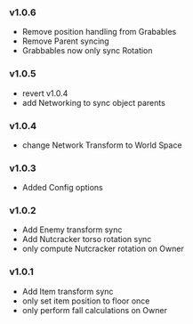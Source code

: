 ### v1.0.6
- Remove position handling from Grabables
- Remove Parent syncing
- Grabbables now only sync Rotation

### v1.0.5
- revert v1.0.4
- add Networking to sync object parents

### v1.0.4
- change Network Transform to World Space

### v1.0.3
- Added Config options

### v1.0.2
- Add Enemy transform sync
- Add Nutcracker torso rotation sync
- only compute Nutcracker rotation on Owner

### v1.0.1
- Add Item transform sync
- only set item position to floor once
- only perform fall calculations on Owner